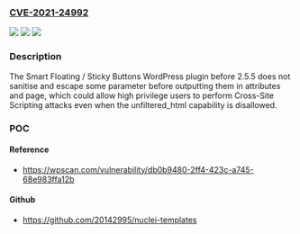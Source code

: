 ### [CVE-2021-24992](https://cve.mitre.org/cgi-bin/cvename.cgi?name=CVE-2021-24992)
![](https://img.shields.io/static/v1?label=Product&message=Smart%20Floating%20%2F%20Sticky%20Buttons%20%E2%80%93%20Call%2C%20Sharing%2C%20Chat%20Widgets%20%26%20More%20%E2%80%93%20Buttonizer&color=blue)
![](https://img.shields.io/static/v1?label=Version&message=2.5.5%3C%202.5.5%20&color=brighgreen)
![](https://img.shields.io/static/v1?label=Vulnerability&message=CWE-79%20Cross-site%20Scripting%20(XSS)&color=brighgreen)

### Description

The Smart Floating / Sticky Buttons WordPress plugin before 2.5.5 does not sanitise and escape some parameter before outputting them in attributes and page, which could allow high privilege users to perform Cross-Site Scripting attacks even when the unfiltered_html capability is disallowed.

### POC

#### Reference
- https://wpscan.com/vulnerability/db0b9480-2ff4-423c-a745-68e983ffa12b

#### Github
- https://github.com/20142995/nuclei-templates


